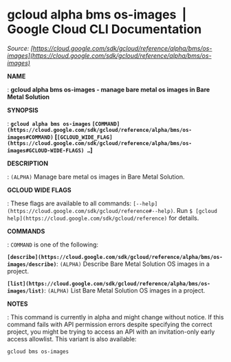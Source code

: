 # gcloud alpha bms os-images  |  Google Cloud CLI Documentation

*Source: [https://cloud.google.com/sdk/gcloud/reference/alpha/bms/os-images](https://cloud.google.com/sdk/gcloud/reference/alpha/bms/os-images)*

**NAME**

: **gcloud alpha bms os-images - manage bare metal os images in Bare Metal Solution**

**SYNOPSIS**

: **`gcloud alpha bms os-images` `[COMMAND](https://cloud.google.com/sdk/gcloud/reference/alpha/bms/os-images#COMMAND)` [`[GCLOUD_WIDE_FLAG](https://cloud.google.com/sdk/gcloud/reference/alpha/bms/os-images#GCLOUD-WIDE-FLAGS) …`]**

**DESCRIPTION**

: `(ALPHA)` Manage bare metal os images in Bare Metal Solution.

**GCLOUD WIDE FLAGS**

: These flags are available to all commands: `[--help](https://cloud.google.com/sdk/gcloud/reference#--help)`.
Run `$ [gcloud help](https://cloud.google.com/sdk/gcloud/reference)` for details.

**COMMANDS**

: ``COMMAND`` is one of the following:

**`[describe](https://cloud.google.com/sdk/gcloud/reference/alpha/bms/os-images/describe)`**:
`(ALPHA)` Describe Bare Metal Solution OS images in a project.

**`[list](https://cloud.google.com/sdk/gcloud/reference/alpha/bms/os-images/list)`**:
`(ALPHA)` List Bare Metal Solution OS images in a project.

**NOTES**

: This command is currently in alpha and might change without notice. If this
command fails with API permission errors despite specifying the correct project,
you might be trying to access an API with an invitation-only early access
allowlist. This variant is also available:

```
gcloud bms os-images
```